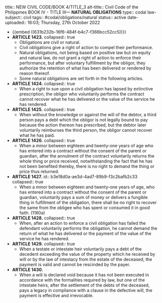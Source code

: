 title:: NEW CIVIL CODE/BOOK 4/TITLE_3
alt-title:: Civil Code of the Philippines BOOK IV - TITLE III—  **NATURAL OBLIGATIONS**
type:: codal
law-subject:: civil
tags:: #codal/obligations/natural
status:: active
date-uploaded:: 16:03; Thursday, 27th October 2022

- {{embed ((631b232b-16f6-484f-b4c7-f366bcc52cc5))}}
- **ARTICLE 1423.**
  collapsed:: true
	- Obligations are civil or natural.
	- Civil obligations give a right of action to compel their performance.
	- Natural obligations, not being based on positive law but on equity and natural law, do not grant a right of action to enforce their performance, but after voluntary fulfillment by the obligor, they authorize the retention of what has been delivered or rendered by reason thereof.
	- Some natural obligations are set forth in the following articles.
- **ARTICLE 1424.**
  collapsed:: true
	- When a right to sue upon a civil obligation has lapsed by extinctive prescription, the obligor who voluntarily performs the contract cannot recover what he has delivered or the value of the service he has rendered.
- **ARTICLE 1425.**
  collapsed:: true
	- When without the knowledge or against the will of the debtor, a third person pays a debt which the obligor is not legally bound to pay because the action thereon has prescribed, but the debtor later voluntarily reimburses the third person, the obligor cannot recover what he has paid.
- **ARTICLE 1426.**
  collapsed:: true
	- When a minor between eighteen and twenty-one years of age who has entered into a contract without the consent of the parent or guardian, after the annulment of the contract voluntarily returns the whole thing or price received, notwithstanding the fact that he has not been benefited thereby, there is no right to demand the thing or price thus returned.
- **ARTICLE 1427.**
  id:: b3e18d0a-ae3d-4ad7-89b9-f3c2bafb2c33
  collapsed:: true
	- When a minor between eighteen and twenty-one years of age, who has entered into a contract without the consent of the parent or guardian, voluntarily pays a sum of money or delivers a fungible thing in fulfillment of the obligation, there shall be no right to recover the same from the obligee who has spent or consumed it in good faith. (1160a)
- **ARTICLE 1428.**
  collapsed:: true
	- When, after an action to enforce a civil obligation has failed the defendant voluntarily performs the obligation, he cannot demand the return of what he has delivered or the payment of the value of the service he has rendered.
- **ARTICLE 1429.**
  collapsed:: true
	- When a testate or intestate heir voluntarily pays a debt of the decedent exceeding the value of the property which he received by will or by the law of intestacy from the estate of the deceased, the payment is valid and cannot be rescinded by the payer.
- **ARTICLE 1430.**
	- When a will is declared void because it has not been executed in accordance with the formalities required by law, but one of the intestate heirs, after the settlement of the debts of the deceased, pays a legacy in compliance with a clause in the defective will, the payment is effective and irrevocable.